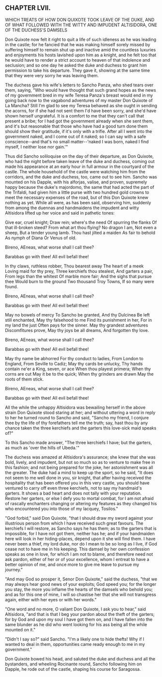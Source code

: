 ## CHAPTER LVII.

WHICH TREATS OF HOW DON QUIXOTE TOOK LEAVE OF THE DUKE, AND OF WHAT
FOLLOWED WITH THE WITTY AND IMPUDENT ALTISIDORA, ONE OF THE DUCHESS'S
DAMSELS


Don Quixote now felt it right to quit a life of such idleness as he was
leading in the castle; for he fancied that he was making himself sorely
missed by suffering himself to remain shut up and inactive amid the
countless luxuries and enjoyments his hosts lavished upon him as a
knight, and he felt too that he would have to render a strict account to
heaven of that indolence and seclusion; and so one day he asked the duke
and duchess to grant him permission to take his departure. They gave it,
showing at the same time that they were very sorry he was leaving them.

The duchess gave his wife's letters to Sancho Panza, who shed tears over
them, saying, "Who would have thought that such grand hopes as the news
of my government bred in my wife Teresa Panza's breast would end in my
going back now to the vagabond adventures of my master Don Quixote of La
Mancha? Still I'm glad to see my Teresa behaved as she ought in sending
the acorns, for if she had not sent them I'd have been sorry, and she'd
have shown herself ungrateful. It is a comfort to me that they can't call
that present a bribe; for I had got the government already when she sent
them, and it's but reasonable that those who have had a good turn done
them should show their gratitude, if it's only with a trifle. After all I
went into the government naked, and I come out of it naked; so I can say
with a safe conscience--and that's no small matter--'naked I was born,
naked I find myself, I neither lose nor gain.'"

Thus did Sancho soliloquise on the day of their departure, as Don
Quixote, who had the night before taken leave of the duke and duchess,
coming out made his appearance at an early hour in full armour in the
courtyard of the castle. The whole household of the castle were watching
him from the corridors, and the duke and duchess, too, came out to see
him. Sancho was mounted on his Dapple, with his alforjas, valise, and
proven, supremely happy because the duke's majordomo, the same that had
acted the part of the Trifaldi, had given him a little purse with two
hundred gold crowns to meet the necessary expenses of the road, but of
this Don Quixote knew nothing as yet. While all were, as has been said,
observing him, suddenly from among the duennas and handmaidens the
impudent and witty Altisidora lifted up her voice and said in pathetic
tones:

Give ear, cruel knight;
  Draw rein; where's the need
Of spurring the flanks
  Of that ill-broken steed?
From what art thou flying?
  No dragon I am,
Not even a sheep,
  But a tender young lamb.
Thou hast jilted a maiden
  As fair to behold
As nymph of Diana
  Or Venus of old.

Bireno, AEneas, what worse shall I call thee?

Barabbas go with thee! All evil befall thee!

In thy claws, ruthless robber,
  Thou bearest away
The heart of a meek
  Loving maid for thy prey,
Three kerchiefs thou stealest,
  And garters a pair,
From legs than the whitest
  Of marble more fair;
And the sighs that pursue thee
  Would burn to the ground
Two thousand Troy Towns,
  If so many were found.

Bireno, AEneas, what worse shall I call thee?

Barabbas go with thee! All evil befall thee!

May no bowels of mercy
  To Sancho be granted,
And thy Dulcinea
  Be left still enchanted,
May thy falsehood to me
  Find its punishment in her,
For in my land the just
  Often pays for the sinner.
May thy grandest adventures
  Discomfitures prove,
May thy joys be all dreams,
  And forgotten thy love.

Bireno, AEneas, what worse shall I call thee?

Barabbas go with thee! All evil befall thee!

May thy name be abhorred
  For thy conduct to ladies,
From London to England,
  From Seville to Cadiz;
May thy cards be unlucky,
  Thy hands contain ne'er a
King, seven, or ace
  When thou playest primera;
When thy corns are cut
  May it be to the quick;
When thy grinders are drawn
  May the roots of them stick.

Bireno, AEneas, what worse shall I call thee?

Barabbas go with thee! All evil befall thee!

All the while the unhappy Altisidora was bewailing herself in the above
strain Don Quixote stood staring at her; and without uttering a word in
reply to her he turned round to Sancho and said, "Sancho my friend, I
conjure thee by the life of thy forefathers tell me the truth; say, hast
thou by any chance taken the three kerchiefs and the garters this
love-sick maid speaks of?"

To this Sancho made answer, "The three kerchiefs I have; but the garters,
as much as 'over the hills of Ubeda.'"

The duchess was amazed at Altisidora's assurance; she knew that she was
bold, lively, and impudent, but not so much so as to venture to make free
in this fashion; and not being prepared for the joke, her astonishment
was all the greater. The duke had a mind to keep up the sport, so he
said, "It does not seem to me well done in you, sir knight, that after
having received the hospitality that has been offered you in this very
castle, you should have ventured to carry off even three kerchiefs, not
to say my handmaid's garters. It shows a bad heart and does not tally
with your reputation. Restore her garters, or else I defy you to mortal
combat, for I am not afraid of rascally enchanters changing or altering
my features as they changed his who encountered you into those of my
lacquey, Tosilos."

"God forbid," said Don Quixote, "that I should draw my sword against your
illustrious person from which I have received such great favours. The
kerchiefs I will restore, as Sancho says he has them; as to the garters
that is impossible, for I have not got them, neither has he; and if your
handmaiden here will look in her hiding-places, depend upon it she will
find them. I have never been a thief, my lord duke, nor do I mean to be
so long as I live, if God cease not to have me in his keeping. This
damsel by her own confession speaks as one in love, for which I am not to
blame, and therefore need not ask pardon, either of her or of your
excellence, whom I entreat to have a better opinion of me, and once more
to give me leave to pursue my journey."

"And may God so prosper it, Senor Don Quixote," said the duchess, "that
we may always hear good news of your exploits; God speed you; for the
longer you stay, the more you inflame the hearts of the damsels who
behold you; and as for this one of mine, I will so chastise her that she
will not transgress again, either with her eyes or with her words."

"One word and no more, O valiant Don Quixote, I ask you to hear," said
Altisidora, "and that is that I beg your pardon about the theft of the
garters; for by God and upon my soul I have got them on, and I have
fallen into the same blunder as he did who went looking for his ass being
all the while mounted on it."

"Didn't I say so?" said Sancho. "I'm a likely one to hide thefts! Why if
I wanted to deal in them, opportunities came ready enough to me in my
government."

Don Quixote bowed his head, and saluted the duke and duchess and all the
bystanders, and wheeling Rocinante round, Sancho following him on Dapple,
he rode out of the castle, shaping his course for Saragossa.




